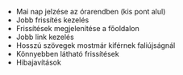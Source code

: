 - Mai nap jelzése az órarendben (kis pont alul)
- Jobb frissítés kezelés
- Frissítések megjelenítése a főoldalon
- Jobb link kezelés
- Hosszú szövegek mostmár kiférnek faliújságnál
- Könnyebben látható frissítések
- Hibajavítások
